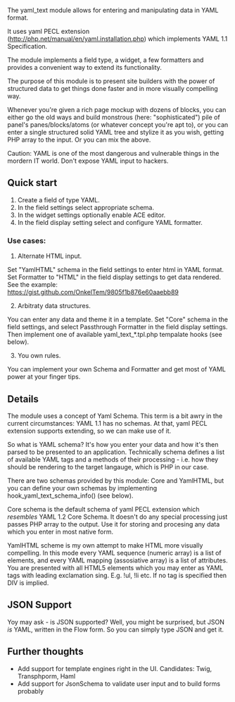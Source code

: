 The yaml_text module allows for entering and manipulating data in YAML format.

It uses yaml PECL extension (http://php.net/manual/en/yaml.installation.php) which implements YAML 1.1 Specification.

The module implements a field type, a widget, a few formatters and provides a convenient way to extend its functionality.

The purpose of this module is to present site builders with the power of structured data to get things done faster and in more visually compelling way.

Whenever you're given a rich page mockup with dozens of blocks, you can either go the old ways and build monstrous (here: "sophisticated") pile of panel's panes/blocks/atoms (or whatever concept you're apt to), or you can enter a single structured solid YAML tree and stylize it as you wish, getting PHP array to the input. Or you can mix the above.

Caution: YAML is one of the most dangerous and vulnerable things in the mordern IT world. Don't expose YAML input to hackers.

## Quick start

1) Create a field of type YAML.
2) In the field settings select appropriate schema.
3) In the widget settings optionally enable ACE editor.
4) In the field display setting select and configure YAML formatter.

### Use cases:

1. Alternate HTML input.

Set "YamlHTML" schema in the field settings to enter html in YAML format.
Set Formatter to "HTML" in the field display settings to get data rendered.
See the example: https://gist.github.com/OnkelTem/9805f1b876e60aaebb89

2. Arbitraty data structures.

You can enter any data and theme it in a template. Set "Core" schema in the field settings, and select Passthrough Formatter in the field display settings. Then implement one of available yaml_text_*.tpl.php tempalate hooks (see below).

3. You own rules.

You can implement your own Schema and Formatter and get most of YAML power at your finger tips.

## Details

The module uses a concept of Yaml Schema. This term is a bit awry in the current circumstances: YAML 1.1 has no schemas. At that, yaml PECL extension supports extending, so we can make use of it.

So what is YAML schema? It's how you enter your data and how it's then parsed to be presented to an application. Technically schema defines a list of available YAML tags and a methods of their processing - i.e. how they should be rendering to the target langauge, which is PHP in our case.

There are two schemas provided by this module: Core and YamlHTML, but you can define your own schemas by implementing hook_yaml_text_schema_info() (see below).

Core schema is the default schema of yaml PECL extension which *resembles* YAML 1.2 Core Schema. It doesn't do any special processing just passes PHP array to the output. Use it for storing and procesing any data which you enter in most native form.

YamlHTML scheme is my own attempt to make HTML more visually compelling. In this mode every YAML sequence (numeric array) is a list of elements, and every YAML mapping (assosiative array) is a list of attributes. You are presented with all HTML5 elements which you may enter as YAML tags with leading exclamation sing. E.g. !ul, !li etc. If no tag is specified then DIV is implied.

## JSON Support

Yoy may ask - is JSON supported? Well, you might be surprised, but JSON *is* YAML, written in the Flow form. So you can simply type JSON and get it.

## Further thoughts

* Add support for template engines right in the UI. Candidates: Twig, Transphporm, Haml
* Add support for JsonSchema to validate user input and to build forms probably

